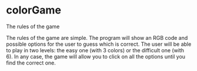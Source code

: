 # colorGame
The rules of the game

The rules of the game are simple. The program will show an RGB code and possible options for the user to guess which is correct. The user will be able to play in two levels: the easy one (with 3 colors) or the difficult one (with 6). In any case, the game will allow you to click on all the options until you find the correct one.
